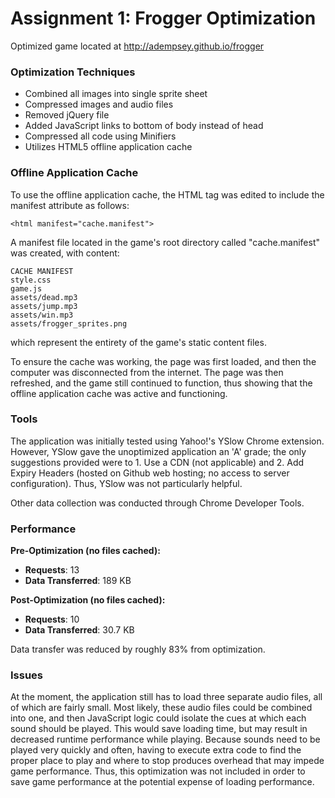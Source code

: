 # Assignment 1: Frogger Optimization

Optimized game located at http://adempsey.github.io/frogger

### Optimization Techniques

- Combined all images into single sprite sheet
- Compressed images and audio files
- Removed jQuery file
- Added JavaScript links to bottom of body instead of head
- Compressed all code using Minifiers 
- Utilizes HTML5 offline application cache

### Offline Application Cache

To use the offline application cache, the HTML tag was edited to include the manifest attribute as follows: 

	<html manifest="cache.manifest">
	
A manifest file located in the game's root directory called "cache.manifest" was created, with content:

	CACHE MANIFEST
	style.css
	game.js
	assets/dead.mp3
	assets/jump.mp3
	assets/win.mp3
	assets/frogger_sprites.png
	
which represent the entirety of the game's static content files.

To ensure the cache was working, the page was first loaded, and then the computer was disconnected from the internet. The page was then refreshed, and the game still continued to function, thus showing that the offline application cache was active and functioning.

### Tools

The application was initially tested using Yahoo!'s YSlow Chrome extension. However, YSlow gave the unoptimized application an 'A' grade; the only suggestions provided were to 1. Use a CDN (not applicable) and 2. Add Expiry Headers (hosted on Github web hosting; no access to server configuration). Thus, YSlow was not particularly helpful.

Other data collection was conducted through Chrome Developer Tools.

### Performance
**Pre-Optimization (no files cached):**

- **Requests**: 13
- **Data Transferred**: 189 KB

**Post-Optimization (no files cached):**

- **Requests**: 10
- **Data Transferred**: 30.7 KB

Data transfer was reduced by roughly 83% from optimization.

### Issues

At the moment, the application still has to load three separate audio files, all of which are fairly small. Most likely, these audio files could be combined into one, and then JavaScript logic could isolate the cues at which each sound should be played. This would save loading time, but may result in decreased runtime performance while playing. Because sounds need to be played very quickly and often, having to execute extra code to find the proper place to play and where to stop produces overhead that may impede game performance. Thus, this optimization was not included in order to save game performance at the potential expense of loading performance.